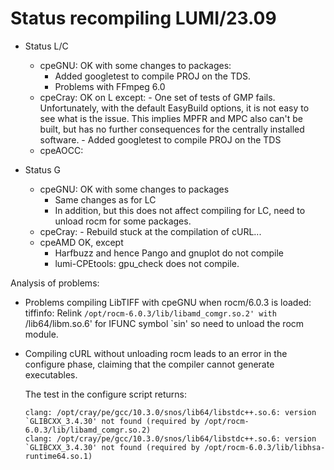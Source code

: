 # Status recompiling LUMI/23.09

-   Status L/C
    -   cpeGNU: OK with some changes to packages:
        -   Added googletest to compile PROJ on the TDS.
        -   Problems with FFmpeg 6.0
    -   cpeCray: OK on L except:
    		-   One set of tests of GMP fails. Unfortunately, with the default EasyBuild 
    		    options, it is not easy to see what is the issue.
    		    This implies MPFR and MPC also can't be built, but has no further consequences
    		    for the centrally installed software.
    		-   Added googletest to compile PROJ on the TDS
    -   cpeAOCC:

-   Status G
    -   cpeGNU: OK with some changes to packages
        -   Same changes as for LC
        -   In addition, but this does not affect compiling for LC, need to unload 
            rocm for some packages.
    -   cpeCray:
    		-   Rebuild stuck at the compilation of cURL...
    -   cpeAMD OK, except
        -   Harfbuzz and hence Pango and gnuplot do not compile
        -   lumi-CPEtools: gpu_check does not compile.


        
Analysis of problems:

-   Problems compiling LibTIFF with cpeGNU
    when rocm/6.0.3 is loaded:
    tiffinfo: Relink `/opt/rocm-6.0.3/lib/libamd_comgr.so.2' with `/lib64/libm.so.6' for IFUNC symbol `sin'
    so need to unload the rocm module.
    
-   Compiling cURL without unloading rocm leads to an error in the configure phase,
    claiming that the compiler cannot generate executables.
    
    The test in the configure script returns:
    
    ```
    clang: /opt/cray/pe/gcc/10.3.0/snos/lib64/libstdc++.so.6: version `GLIBCXX_3.4.30' not found (required by /opt/rocm-6.0.3/lib/libamd_comgr.so.2)
    clang: /opt/cray/pe/gcc/10.3.0/snos/lib64/libstdc++.so.6: version `GLIBCXX_3.4.30' not found (required by /opt/rocm-6.0.3/lib/libhsa-runtime64.so.1)
    ```
